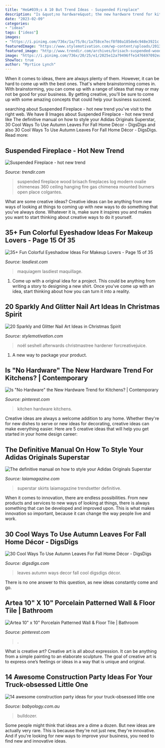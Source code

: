 ```yaml
---
title: "He&#039;s A 10 But Trend Ideas - Suspended Fireplace"
description: "Is &quot;no hardware&quot; the new hardware trend for kitchens?"
date: "2023-02-09"
categories:
- "ideas"
tags: ["ideas"]
images:
- "https://i.pinimg.com/736x/1a/75/8c/1a758ce7ecf8f80a185de6c948e3921c.jpg"
featuredImage: "https://www.stylemotivation.com/wp-content/uploads/2013/12/20-Sparkly-and-Glitter-Nail-Art-Ideas-in-Christmas-Spirit-8-1100x1536.jpg"
featured_image: "http://www.trendir.com/archives/brisach-suspended-wood-fireplace-ovalie.jpg"
image: "https://i.pinimg.com/736x/20/25/e1/2025e12a79496ffe1476697092ea5b3f.jpg"
ShowToc: true
author: "Myrtice Lynch"
---
```



When it comes to ideas, there are always plenty of them. However, it can be hard to come up with the best ones. That's where brainstorming comes in. With brainstorming, you can come up with a range of ideas that may or may not be good for your business. By getting creative, you'll be sure to come up with some amazing concepts that could help your business succeed.

	

		
searching about Suspended Fireplace - hot new trend you've visit to the right web. We have 8 Images about Suspended Fireplace - hot new trend like The definitive manual on how to style your Adidas Originals Superstar, 30 Cool Ways To Use Autumn Leaves For Fall Home Décor - DigsDigs and also 30 Cool Ways To Use Autumn Leaves For Fall Home Décor - DigsDigs. Read more:
		
    
## Suspended Fireplace - Hot New Trend

<img loading=lazy src="http://www.trendir.com/archives/brisach-suspended-wood-fireplace-ovalie.jpg" onerror="this.onerror=null;this.src='https://tse2.mm.bing.net/th?id=OIP.TMBqLDZLRq9RJ3fTqK54pgHaE7&amp;pid=15.1';" alt="Suspended Fireplace - hot new trend">

_Source: trendir.com_

>suspended fireplace wood brisach fireplaces log modern ovalie chimeneas 360 ceiling hanging fire gas chimenea mounted burners open place colgantes. 

	

What are some creative ideas?
Creative ideas can be anything from new ways of looking at things to coming up with new ways to do something that you’ve always done. Whatever it is, make sure it inspires you and makes you want to start thinking about creative ways to do it yourself.

    
## 35+ Fun Colorful Eyeshadow Ideas For Makeup Lovers - Page 15 Of 35

<img loading=lazy src="https://www.lasdiest.com/wp-content/uploads/2019/03/isatouceesay_50556888_378440806220863_2872819835075358084_n-e1553957622426.jpg" onerror="this.onerror=null;this.src='https://tse1.mm.bing.net/th?id=OIP.uMuCz-EZiD9S5zcYRvrAAAHaMJ&amp;pid=15.1';" alt="35+ Fun Colorful Eyeshadow Ideas For Makeup Lovers - Page 15 of 35">

_Source: lasdiest.com_

>maquiagem lasdiest maquillage. 

	

1. Come up with a original idea for a project. This could be anything from writing a story to designing a new shirt. Once you've come up with an idea, start thinking about how you can turn it into a reality. 

    
## 20 Sparkly And Glitter Nail Art Ideas In Christmas Spirit

<img loading=lazy src="https://www.stylemotivation.com/wp-content/uploads/2013/12/20-Sparkly-and-Glitter-Nail-Art-Ideas-in-Christmas-Spirit-8-1100x1536.jpg" onerror="this.onerror=null;this.src='https://tse3.mm.bing.net/th?id=OIP.ArIV1RB0iUVyusP_gQ7h2wHaKV&amp;pid=15.1';" alt="20 Sparkly and Glitter Nail Art Ideas in Christmas Spirit">

_Source: stylemotivation.com_

>noël seshell afterwards christmastree hardener forcreativejuice. 

	

1. A new way to package your product.

    
## Is &quot;No Hardware&quot; The New Hardware Trend For Kitchens? | Contemporary

<img loading=lazy src="https://i.pinimg.com/736x/1a/75/8c/1a758ce7ecf8f80a185de6c948e3921c.jpg" onerror="this.onerror=null;this.src='https://tse3.mm.bing.net/th?id=OIP.ZaVyB4D4yEk4UlZkjpBMwAHaLH&amp;pid=15.1';" alt="Is &quot;No Hardware&quot; the New Hardware Trend for Kitchens? | Contemporary">

_Source: pinterest.com_

>kitchen hardware kitchens. 

	

Creative ideas are always a welcome addition to any home. Whether they're for new dishes to serve or new ideas for decorating, creative ideas can make everything easier. Here are 5 creative ideas that will help you get started in your home design career: 

    
## The Definitive Manual On How To Style Your Adidas Originals Superstar

<img loading=lazy src="https://www.laiamagazine.com/wp-content/uploads/2015/06/adidas-superstar-midi-skirt.jpg" onerror="this.onerror=null;this.src='https://tse2.mm.bing.net/th?id=OIP.qLkhrP2w1_myw16oTvb-ugHaLH&amp;pid=15.1';" alt="The definitive manual on how to style your Adidas Originals Superstar">

_Source: laiamagazine.com_

>superstar skirts laiamagazine trendsetter definitive. 

	

When it comes to innovation, there are endless possibilities. From new products and services to new ways of looking at things, there is always something that can be developed and improved upon. This is what makes innovation so important, because it can change the way people live and work.

    
## 30 Cool Ways To Use Autumn Leaves For Fall Home Décor - DigsDigs

<img loading=lazy src="https://www.digsdigs.com/photos/ways-to-use-autumn-leaves-for-home-decor-29.jpg" onerror="this.onerror=null;this.src='https://tse1.mm.bing.net/th?id=OIP.a03u5h6wF_XNF2YBs4IvTAHaJ6&amp;pid=15.1';" alt="30 Cool Ways To Use Autumn Leaves For Fall Home Décor - DigsDigs">

_Source: digsdigs.com_

>leaves autumn ways decor fall cool digsdigs décor. 

	

There is no one answer to this question, as new ideas constantly come and go.

    
## Artea 10&quot; X 10&quot; Porcelain Patterned Wall &amp; Floor Tile | Bathroom

<img loading=lazy src="https://i.pinimg.com/736x/20/25/e1/2025e12a79496ffe1476697092ea5b3f.jpg" onerror="this.onerror=null;this.src='https://tse2.mm.bing.net/th?id=OIP.DLRvTWB6425rwxVI19jL6wHaJ4&amp;pid=15.1';" alt="Artea 10&quot; x 10&quot; Porcelain Patterned Wall &amp; Floor Tile | Bathroom">

_Source: pinterest.com_

>. 

	

What is creative art?
Creative art is all about expression. It can be anything from a simple painting to an elaborate sculpture. The goal of creative art is to express one’s feelings or ideas in a way that is unique and original.

    
## 14 Awesome Construction Party Ideas For Your Truck-obsessed Little One

<img loading=lazy src="https://cdn.babyology.com.au/wp-content/gallery/x-awesome-construction-party-ideas-for-your-truck-obsessed-little-one/easy-cake.jpg" onerror="this.onerror=null;this.src='https://tse1.mm.bing.net/th?id=OIP.RfgfckEJbPF0ENbq2laS_QHaJ3&amp;pid=15.1';" alt="14 awesome construction party ideas for your truck-obsessed little one">

_Source: babyology.com.au_

>bulldozer. 

	

Some people might think that ideas are a dime a dozen. But new ideas are actually very rare. This is because they're not just new, they're innovative. And if you're looking for new ways to improve your business, you need to find new and innovative ideas.

